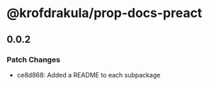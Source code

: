 # @krofdrakula/prop-docs-preact

## 0.0.2

### Patch Changes

- ce8d868: Added a README to each subpackage
